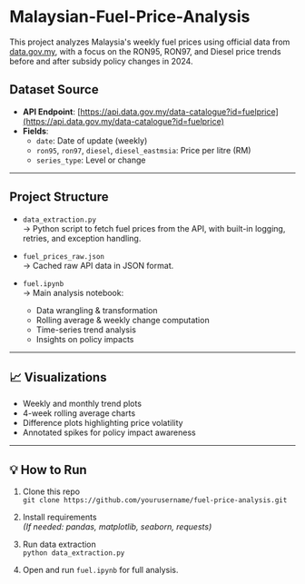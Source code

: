 # Malaysian-Fuel-Price-Analysis
This project analyzes Malaysia's weekly fuel prices using official data from [data.gov.my](https://data.gov.my), with a focus on the RON95, RON97, and Diesel price trends before and after subsidy policy changes in 2024.

## Dataset Source

- **API Endpoint**: [https://api.data.gov.my/data-catalogue?id=fuelprice](https://api.data.gov.my/data-catalogue?id=fuelprice)
- **Fields**:
  - `date`: Date of update (weekly)
  - `ron95`, `ron97`, `diesel`, `diesel_eastmsia`: Price per litre (RM)
  - `series_type`: Level or change

---

## Project Structure

- `data_extraction.py`  
  → Python script to fetch fuel prices from the API, with built-in logging, retries, and exception handling.

- `fuel_prices_raw.json`  
  → Cached raw API data in JSON format.

- `fuel.ipynb`  
  → Main analysis notebook:
  - Data wrangling & transformation
  - Rolling average & weekly change computation
  - Time-series trend analysis
  - Insights on policy impacts

---

## 📈 Visualizations

- Weekly and monthly trend plots
- 4-week rolling average charts
- Difference plots highlighting price volatility
- Annotated spikes for policy impact awareness

---

## 💡 How to Run

1. Clone this repo  
   `git clone https://github.com/yourusername/fuel-price-analysis.git`

2. Install requirements  
   *(If needed: pandas, matplotlib, seaborn, requests)*

3. Run data extraction  
   `python data_extraction.py`

4. Open and run `fuel.ipynb` for full analysis.
